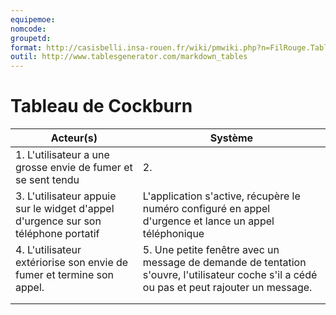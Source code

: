 ```yaml
---
equipemoe: 
nomcode: 
groupetd: 
format: http://casisbelli.insa-rouen.fr/wiki/pmwiki.php?n=FilRouge.TableauCockburn
outil: http://www.tablesgenerator.com/markdown_tables
---
```

# Tableau de Cockburn

| Acteur(s)       | Système                        | 
|-----------------|--------------------------------|
| 1. L'utilisateur a une grosse envie de fumer et se sent tendu    | 2.            | 
| 3. L'utilisateur appuie sur le widget d'appel d'urgence sur son téléphone portatif                 |    L'application s'active, récupère le numéro configuré en appel d'urgence et lance un appel téléphonique                            |
| 4. L'utilisateur extériorise son envie de fumer et termine son appel.           | 5. Une petite fenêtre avec un message de demande de tentation s'ouvre, l'utilisateur coche s'il a cédé ou pas et peut rajouter un message.                               |
|                 |                                |
|                 |                                |
